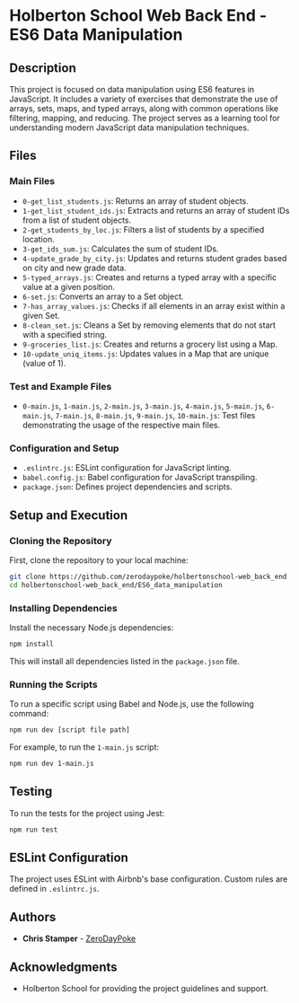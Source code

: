 # Holberton School Web Back End - ES6 Data Manipulation

## Description

This project is focused on data manipulation using ES6 features in JavaScript. It includes a variety of exercises that demonstrate the use of arrays, sets, maps, and typed arrays, along with common operations like filtering, mapping, and reducing. The project serves as a learning tool for understanding modern JavaScript data manipulation techniques.

## Files

### Main Files

- `0-get_list_students.js`: Returns an array of student objects.
- `1-get_list_student_ids.js`: Extracts and returns an array of student IDs from a list of student objects.
- `2-get_students_by_loc.js`: Filters a list of students by a specified location.
- `3-get_ids_sum.js`: Calculates the sum of student IDs.
- `4-update_grade_by_city.js`: Updates and returns student grades based on city and new grade data.
- `5-typed_arrays.js`: Creates and returns a typed array with a specific value at a given position.
- `6-set.js`: Converts an array to a Set object.
- `7-has_array_values.js`: Checks if all elements in an array exist within a given Set.
- `8-clean_set.js`: Cleans a Set by removing elements that do not start with a specified string.
- `9-groceries_list.js`: Creates and returns a grocery list using a Map.
- `10-update_uniq_items.js`: Updates values in a Map that are unique (value of 1).

### Test and Example Files

- `0-main.js`, `1-main.js`, `2-main.js`, `3-main.js`, `4-main.js`, `5-main.js`, `6-main.js`, `7-main.js`, `8-main.js`, `9-main.js`, `10-main.js`: Test files demonstrating the usage of the respective main files.

### Configuration and Setup

- `.eslintrc.js`: ESLint configuration for JavaScript linting.
- `babel.config.js`: Babel configuration for JavaScript transpiling.
- `package.json`: Defines project dependencies and scripts.

## Setup and Execution

### Cloning the Repository

First, clone the repository to your local machine:

```bash
git clone https://github.com/zerodaypoke/holbertonschool-web_back_end
cd holbertonschool-web_back_end/ES6_data_manipulation
```

### Installing Dependencies

Install the necessary Node.js dependencies:

```bash
npm install
```

This will install all dependencies listed in the `package.json` file.

### Running the Scripts

To run a specific script using Babel and Node.js, use the following command:

```bash
npm run dev [script file path]
```

For example, to run the `1-main.js` script:

```bash
npm run dev 1-main.js
```

## Testing

To run the tests for the project using Jest:

```bash
npm run test
```

## ESLint Configuration

The project uses ESLint with Airbnb's base configuration. Custom rules are defined in `.eslintrc.js`.

## Authors

- **Chris Stamper** - [ZeroDayPoke](https://github.com/ZeroDayPoke)

## Acknowledgments

- Holberton School for providing the project guidelines and support.
